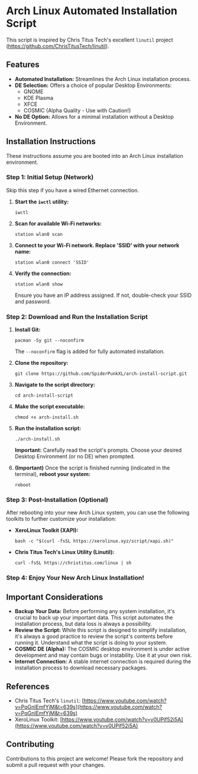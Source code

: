 # Arch Linux Automated Installation Script

This script is inspired by Chris Titus Tech's excellent `linutil` project (https://github.com/ChrisTitusTech/linutil).  



## Features

*   **Automated Installation:** Streamlines the Arch Linux installation process.
*   **DE Selection:** Offers a choice of popular Desktop Environments:
    *   GNOME
    *   KDE Plasma
    *   XFCE
    *   COSMIC (Alpha Quality - Use with Caution!)
*   **No DE Option:**  Allows for a minimal installation without a Desktop Environment.

## Installation Instructions

These instructions assume you are booted into an Arch Linux installation environment.

### Step 1: Initial Setup (Network)

Skip this step if you have a wired Ethernet connection.

1.  **Start the `iwctl` utility:**

    ```
    iwctl
    ```

2.  **Scan for available Wi-Fi networks:**

    ```
    station wlan0 scan
    ```

3.  **Connect to your Wi-Fi network.  Replace 'SSID' with your network name:**

    ```
    station wlan0 connect 'SSID'
    ```

4.  **Verify the connection:**

    ```
    station wlan0 show
    ```

    Ensure you have an IP address assigned.  If not, double-check your SSID and password.

### Step 2: Download and Run the Installation Script

1.  **Install Git:**

    ```
    pacman -Sy git --noconfirm
    ```

    The `--noconfirm` flag is added for fully automated installation.

2.  **Clone the repository:**

    ```
    git clone https://github.com/SpiderPunkXL/arch-install-script.git
    ```

3.  **Navigate to the script directory:**

    ```
    cd arch-install-script
    ```

4.  **Make the script executable:**

    ```
    chmod +x arch-install.sh
    ```

5.  **Run the installation script:**

    ```
    ./arch-install.sh
    ```

    **Important:** Carefully read the script's prompts.  Choose your desired Desktop Environment (or no DE) when prompted.

6.  **(Important)** Once the script is finished running (indicated in the terminal), **reboot your system:**
    ```
    reboot
    ```

### Step 3: Post-Installation (Optional)

After rebooting into your new Arch Linux system, you can use the following toolkits to further customize your installation:

*   **XeroLinux Toolkit (XAPI):**

    ```
    bash -c "$(curl -fsSL https://xerolinux.xyz/script/xapi.sh)"
    ```

*   **Chris Titus Tech's Linux Utility (Linutil):**

    ```
    curl -fsSL https://christitus.com/linux | sh
    ```

### Step 4: Enjoy Your New Arch Linux Installation!

## Important Considerations

*   **Backup Your Data:** Before performing any system installation, it's crucial to back up your important data. This script automates the installation process, but data loss is always a possibility.
*   **Review the Script:** While this script is designed to simplify installation, it's always a good practice to review the script's contents before running it.  Understand what the script is doing to your system.
*   **COSMIC DE (Alpha):** The COSMIC desktop environment is under active development and may contain bugs or instability.  Use it at your own risk.
*   **Internet Connection:**  A stable internet connection is required during the installation process to download necessary packages.

## References

*   Chris Titus Tech's `linutil`: [https://www.youtube.com/watch?v=PqGnlEmfYjM&t=639s](https://www.youtube.com/watch?v=PqGnlEmfYjM&t=639s)
*   XeroLinux Toolkit: [https://www.youtube.com/watch?v=v0UPif52i5A](https://www.youtube.com/watch?v=v0UPif52i5A)

## Contributing

Contributions to this project are welcome!  Please fork the repository and submit a pull request with your changes.


